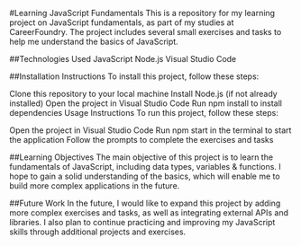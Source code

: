 #Learning JavaScript Fundamentals
This is a repository for my learning project on JavaScript fundamentals, as part of my studies at CareerFoundry. The project includes several small exercises and tasks to help me understand the basics of JavaScript.

##Technologies Used
JavaScript
Node.js
Visual Studio Code

##Installation Instructions
To install this project, follow these steps:

Clone this repository to your local machine
Install Node.js (if not already installed)
Open the project in Visual Studio Code
Run npm install to install dependencies
Usage Instructions
To run this project, follow these steps:

Open the project in Visual Studio Code
Run npm start in the terminal to start the application
Follow the prompts to complete the exercises and tasks

##Learning Objectives
The main objective of this project is to learn the fundamentals of JavaScript, including data types, variables & functions. I hope to gain a solid understanding of the basics, which will enable me to build more complex applications in the future.

##Future Work
In the future, I would like to expand this project by adding more complex exercises and tasks, as well as integrating external APIs and libraries. I also plan to continue practicing and improving my JavaScript skills through additional projects and exercises.
